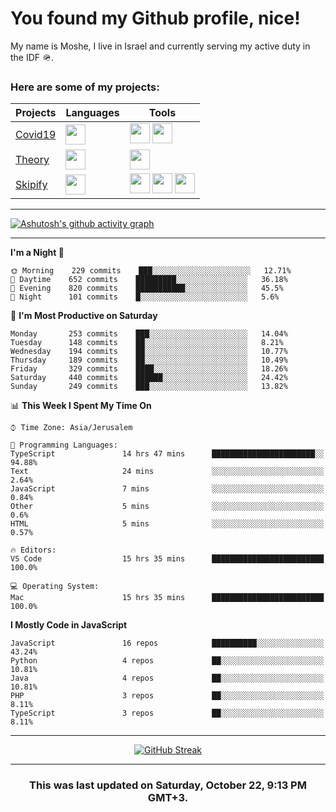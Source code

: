 <h1>You found my Github profile, nice!</h1>
<p>
    My name is Moshe, I live in Israel and currently serving my active duty in the IDF 🪖.
</p>

<h3>Here are some of my projects:</h3>

| Projects                                          | Languages                                                                                   | Tools                                                                                                                                                                                                                                                                       |
| ------------------------------------------------- | ------------------------------------------------------------------------------------------- | --------------------------------------------------------------------------------------------------------------------------------------------------------------------------------------------------------------------------------------------------------------------------- |
| [Covid19](https://github.com/jewishmoses/covid19) | <img height="32" width="32" src="https://unpkg.com/simple-icons@v6/icons/php.svg" />        | <img height="32" width="32" src="https://unpkg.com/simple-icons@v6/icons/laravel.svg" /> <img height="32" width="32" src="https://unpkg.com/simple-icons@v6/icons/livewire.svg" />                                                                                          |
| [Theory](https://github.com/jewishmoses/theory)   | <img height="32" width="32" src="https://unpkg.com/simple-icons@v6/icons/python.svg" />     | <img height="32" width="32" src="https://unpkg.com/simple-icons@v6/icons/django.svg" />                                                                                                                                                                                     |
| [Skipify](https://github.com/jewishmoses/skipify) | <img height="32" width="32" src="https://unpkg.com/simple-icons@v6/icons/javascript.svg" /> | <img height="32" width="32" src="https://unpkg.com/simple-icons@v6/icons/sqlite.svg" /> <img height="32" width="32" src="https://unpkg.com/simple-icons@v6/icons/sequelize.svg" /> <img height="32" width="32" src="https://unpkg.com/simple-icons@v6/icons/express.svg" /> |

<hr />

[![Ashutosh's github activity graph](https://activity-graph.herokuapp.com/graph?username=jewishmoses&theme=github&bg_color=fff&line=216e39&color=000&point=000)](https://github.com/jewishmoses/github-readme-activity-graph)

<hr />

<!--START_SECTION:waka-->
**I'm a Night 🦉** 

```text
🌞 Morning    229 commits    ███░░░░░░░░░░░░░░░░░░░░░░   12.71% 
🌆 Daytime    652 commits    █████████░░░░░░░░░░░░░░░░   36.18% 
🌃 Evening    820 commits    ███████████░░░░░░░░░░░░░░   45.5% 
🌙 Night      101 commits    █░░░░░░░░░░░░░░░░░░░░░░░░   5.6%

```
📅 **I'm Most Productive on Saturday** 

```text
Monday       253 commits    ███░░░░░░░░░░░░░░░░░░░░░░   14.04% 
Tuesday      148 commits    ██░░░░░░░░░░░░░░░░░░░░░░░   8.21% 
Wednesday    194 commits    ██░░░░░░░░░░░░░░░░░░░░░░░   10.77% 
Thursday     189 commits    ██░░░░░░░░░░░░░░░░░░░░░░░   10.49% 
Friday       329 commits    ████░░░░░░░░░░░░░░░░░░░░░   18.26% 
Saturday     440 commits    ██████░░░░░░░░░░░░░░░░░░░   24.42% 
Sunday       249 commits    ███░░░░░░░░░░░░░░░░░░░░░░   13.82%

```


📊 **This Week I Spent My Time On** 

```text
⌚︎ Time Zone: Asia/Jerusalem

💬 Programming Languages: 
TypeScript               14 hrs 47 mins      ███████████████████████░░   94.88% 
Text                     24 mins             ░░░░░░░░░░░░░░░░░░░░░░░░░   2.64% 
JavaScript               7 mins              ░░░░░░░░░░░░░░░░░░░░░░░░░   0.84% 
Other                    5 mins              ░░░░░░░░░░░░░░░░░░░░░░░░░   0.6% 
HTML                     5 mins              ░░░░░░░░░░░░░░░░░░░░░░░░░   0.57%

🔥 Editors: 
VS Code                  15 hrs 35 mins      █████████████████████████   100.0%

💻 Operating System: 
Mac                      15 hrs 35 mins      █████████████████████████   100.0%

```

**I Mostly Code in JavaScript** 

```text
JavaScript               16 repos            ██████████░░░░░░░░░░░░░░░   43.24% 
Python                   4 repos             ██░░░░░░░░░░░░░░░░░░░░░░░   10.81% 
Java                     4 repos             ██░░░░░░░░░░░░░░░░░░░░░░░   10.81% 
PHP                      3 repos             ██░░░░░░░░░░░░░░░░░░░░░░░   8.11% 
TypeScript               3 repos             ██░░░░░░░░░░░░░░░░░░░░░░░   8.11%

```



<!--END_SECTION:waka-->

<hr />

<div align="center">

[![GitHub Streak](https://github-readme-streak-stats.herokuapp.com?user=jewishmoses&date_format=M%20j%5B%2C%20Y%5D)](https://git.io/streak-stats)

</div>

<hr/>

<div align="center">
    <h3>This was last updated on Saturday, October 22, 9:13 PM GMT+3.</h3>
</div>
